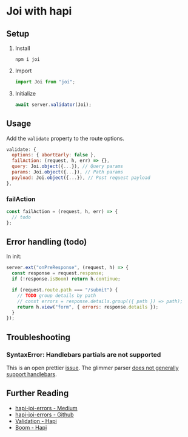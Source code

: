 # Joi with hapi

## Setup

1. Install

   ```
   npm i joi
   ```

2. Import

   ```js
   import Joi from "joi";
   ```

3. Initialize

   ```js
   await server.validator(Joi);
   ```

## Usage

Add the `validate` property to the route options.

```js
validate: {
  options: { abortEarly: false },
  failAction: (request, h, err) => {},
  query: Joi.object({...}), // Query params
  params: Joi.object({...}), // Path params
  payload: Joi.object({...}), // Post request payload
},
```

### failAction

```js
const failAction = (request, h, err) => {
  // todo
};
```

## Error handling (todo)

In init:

```js
server.ext("onPreResponse", (request, h) => {
  const response = request.response;
  if (!response.isBoom) return h.continue;

  if (request.route.path === "/submit") {
    // TODO group details by path
    // const errors = response.details.group(({ path }) => path);
    return h.view("form", { errors: response.details });
  }
});
```

## Troubleshooting

### SyntaxError: Handlebars partials are not supported

This is an open prettier [issue](https://github.com/prettier/prettier/issues/11834). The glimmer parser [does not generally support handlebars](https://github.com/glimmerjs/glimmer-vm/issues/1367).

## Further Reading

- [hapi-joi-errors - Medium](https://medium.com/@csakis/hapi-joi-error-handling-with-custom-messages-1f544e2b1489)
- [hapi-joi-errors - Github](https://github.com/csakis/hapi-joi-errors)
- [Validation - Hapi](https://hapi.dev/tutorials/validation/?lang=en_US)
- [Boom - Hapi](https://hapi.dev/module/boom/)
